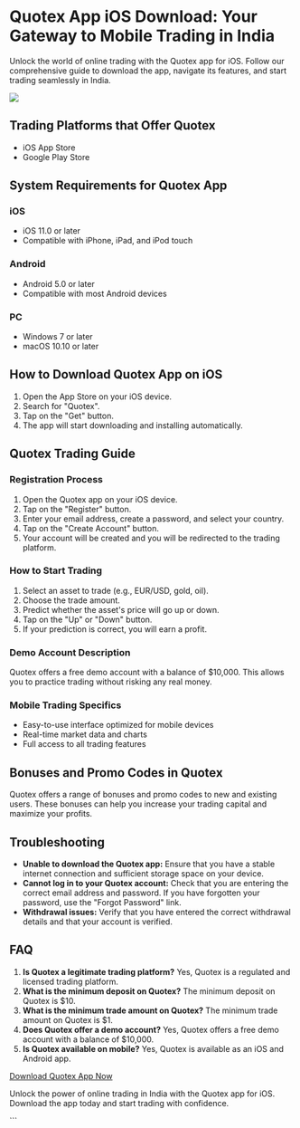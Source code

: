 

# Quotex App iOS Download: Your Gateway to Mobile Trading in India

Unlock the world of online trading with the Quotex app for iOS. Follow
our comprehensive guide to download the app, navigate its features, and
start trading seamlessly in India.

[![](https://static.quotex.io/files/10_en/300_250.jpg)](https://traff.sbs/brokerqxlid)




## Trading Platforms that Offer Quotex

-   iOS App Store
-   Google Play Store

## System Requirements for Quotex App

### iOS

-   iOS 11.0 or later
-   Compatible with iPhone, iPad, and iPod touch

### Android

-   Android 5.0 or later
-   Compatible with most Android devices

### PC

-   Windows 7 or later
-   macOS 10.10 or later

## How to Download Quotex App on iOS

1.  Open the App Store on your iOS device.
2.  Search for "Quotex".
3.  Tap on the "Get" button.
4.  The app will start downloading and installing automatically.

## Quotex Trading Guide

### Registration Process

1.  Open the Quotex app on your iOS device.
2.  Tap on the "Register" button.
3.  Enter your email address, create a password, and select your
    country.
4.  Tap on the "Create Account" button.
5.  Your account will be created and you will be redirected to the
    trading platform.

### How to Start Trading

1.  Select an asset to trade (e.g., EUR/USD, gold, oil).
2.  Choose the trade amount.
3.  Predict whether the asset\'s price will go up or down.
4.  Tap on the "Up" or "Down" button.
5.  If your prediction is correct, you will earn a profit.

### Demo Account Description

Quotex offers a free demo account with a balance of \$10,000. This
allows you to practice trading without risking any real money.

### Mobile Trading Specifics

-   Easy-to-use interface optimized for mobile devices
-   Real-time market data and charts
-   Full access to all trading features

## Bonuses and Promo Codes in Quotex

Quotex offers a range of bonuses and promo codes to new and existing
users. These bonuses can help you increase your trading capital and
maximize your profits.

## Troubleshooting

-   **Unable to download the Quotex app:** Ensure that you have a stable
    internet connection and sufficient storage space on your device.
-   **Cannot log in to your Quotex account:** Check that you are
    entering the correct email address and password. If you have
    forgotten your password, use the "Forgot Password" link.
-   **Withdrawal issues:** Verify that you have entered the correct
    withdrawal details and that your account is verified.

## FAQ

1.  **Is Quotex a legitimate trading platform?** Yes, Quotex is a
    regulated and licensed trading platform.
2.  **What is the minimum deposit on Quotex?** The minimum deposit on
    Quotex is \$10.
3.  **What is the minimum trade amount on Quotex?** The minimum trade
    amount on Quotex is \$1.
4.  **Does Quotex offer a demo account?** Yes, Quotex offers a free demo
    account with a balance of \$10,000.
5.  **Is Quotex available on mobile?** Yes, Quotex is available as an
    iOS and Android app.

[Download Quotex App Now](\%22https://traff.sbs/quotexonelink\%22)

Unlock the power of online trading in India with the Quotex app for iOS.
Download the app today and start trading with confidence.

\`\`\`

